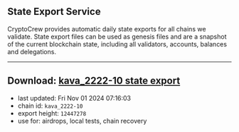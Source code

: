 ## State Export Service
CryptoCrew provides automatic daily state exports for all chains we validate. State export files can be used as genesis files and are a snapshot of the current blockchain state, including all validators, accounts, balances and delegations.

---
**Download: [kava_2222-10 state export](https://dl-eu2.ccvalidators.com/SERVICE/kava/kava_2222-10_export_12447278.json)**
---

- last updated: Fri Nov 01 2024 07:16:03
- chain id: `kava_2222-10`
- export height: `12447278`
- use for: airdrops, local tests, chain recovery
